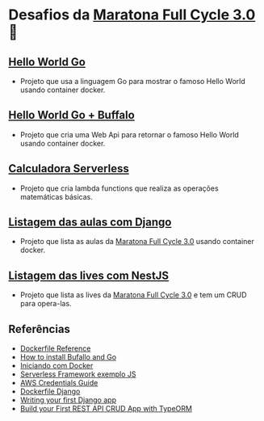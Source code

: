 # Desafios da [Maratona Full Cycle 3.0](http://maratona.fullcycle.com.br/) :rocket:

## [Hello World Go](https://github.com/mayconbj15/maratona-fullcycle-3.0/tree/master/01-hello-world-go)

- Projeto que usa a linguagem Go para mostrar o famoso Hello World usando container docker.

## [Hello World Go + Buffalo](https://github.com/mayconbj15/maratona-fullcycle-3.0/tree/master/02-hello-world-api)

- Projeto que cria uma Web Api para retornar o famoso Hello World usando container docker.

## [Calculadora Serverless](https://github.com/mayconbj15/maratona-fullcycle-3.0/tree/master/03-sum-app-js)

- Projeto que cria lambda functions que realiza as operações matemáticas básicas.

## [Listagem das aulas com Django](https://github.com/mayconbj15/maratona-fullcycle-3.0/tree/master/04-django/lista_aulas)

- Projeto que lista as aulas da [Maratona Full Cycle 3.0](http://maratona.fullcycle.com.br/) usando container docker.

## [Listagem das lives com NestJS](https://github.com/mayconbj15/maratona-fullcycle-3.0/tree/master/05-nest-js)

- Projeto que lista as lives da [Maratona Full Cycle 3.0](http://maratona.fullcycle.com.br/) e tem um CRUD para opera-las.

## Referências

- [Dockerfile Reference](https://docs.docker.com/engine/reference/builder/)
- [How to install Bufallo and Go](https://gobuffalo.io/en/docs/getting-started/installation)
- [Iniciando com Docker](https://www.youtube.com/watch?v=39Jl_M3nUTo)
- [Serverless Framework exemplo JS](https://www.serverless.com/framework/docs/providers/aws/examples/hello-world/node/)
- [AWS Credentials Guide](https://www.serverless.com/framework/docs/providers/aws/guide/credentials/)
- [Dockerfile Django](https://docs.docker.com/compose/django/)
- [Writing your first Django app](https://docs.djangoproject.com/en/3.0/intro/tutorial01/)
- [Build your First REST API CRUD App with TypeORM](https://www.techiediaries.com/nestjs-tutorial-rest-api-crud/)
